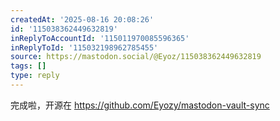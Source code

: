 ```yaml
---
createdAt: '2025-08-16 20:08:26'
id: '115038362449632819'
inReplyToAccountId: '115011970085596365'
inReplyToId: '115032198962785455'
source: https://mastodon.social/@Eyoz/115038362449632819
tags: []
type: reply
---
```


完成啦，开源在 <https://github.com/Eyozy/mastodon-vault-sync>